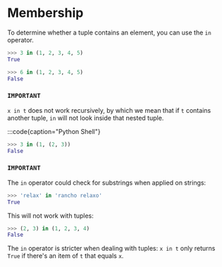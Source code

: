 # Membership

To determine whether a tuple contains an element, you can use the `in` operator.

```python
>>> 3 in (1, 2, 3, 4, 5)
True

>>> 6 in (1, 2, 3, 4, 5)
False
```

### `IMPORTANT`

`x in t` does not work recursively, by which we mean that if `t` contains another tuple, `in` will not look inside that nested tuple.

:::code{caption="Python Shell"}

```python
>>> 3 in (1, (2, 3))
False
```

### `IMPORTANT`

The `in` operator could check for substrings when applied on strings:


```python
>>> 'relax' in 'rancho relaxo'
True
```

This will not work with tuples:


```python
>>> (2, 3) in (1, 2, 3, 4)
False
```

The `in` operator is stricter when dealing with tuples: `x in t` only returns `True` if there's an item of `t` that equals `x`.
